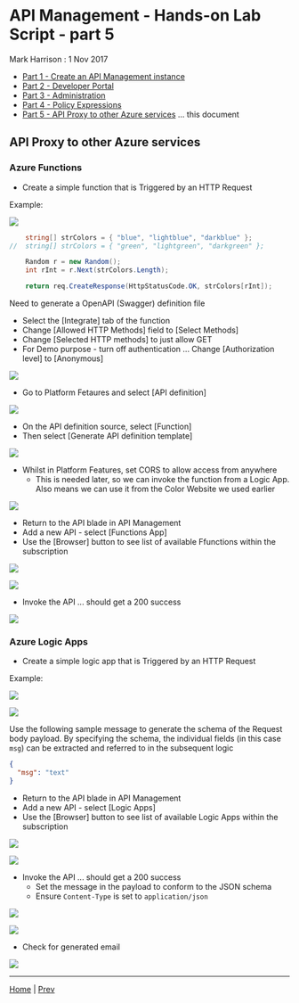 # API Management - Hands-on Lab Script - part 5

Mark Harrison : 1 Nov 2017

- [Part 1 - Create an API Management instance](apimanagement-1.md)
- [Part 2 - Developer Portal](apimanagement-2.md)
- [Part 3 - Administration](apimanagement-3.md)
- [Part 4 - Policy Expressions](apimanagement-4.md)
- [Part 5 - API Proxy to other Azure services](apimanagement-5.md) ... this document

## API Proxy to other Azure services

### Azure Functions

- Create a simple function that is Triggered by an HTTP Request

Example:

![](Images/APIMFunctionExample.png)

```c#
    string[] strColors = { "blue", "lightblue", "darkblue" };
//  string[] strColors = { "green", "lightgreen", "darkgreen" };

    Random r = new Random();
    int rInt = r.Next(strColors.Length);

    return req.CreateResponse(HttpStatusCode.OK, strColors[rInt]);
```


Need to generate a OpenAPI (Swagger) definition file

- Select the [Integrate] tab of the function
- Change [Allowed HTTP Methods] field to [Select Methods]
- Change [Selected HTTP methods] to just allow GET
- For Demo purpose - turn off authentication ... Change [Authorization level] to [Anonymous]

![](Images/APIMFunctionIntegrate.png)

- Go to Platform Fetaures and select [API definition]

![](Images/APIMFunctionPlatFeatures.png)

- On the API definition source, select [Function]
- Then select [Generate API definition template]

![](Images/APIMFunctionGenAPIDef.png)

- Whilst in Platform Features, set CORS to allow access from anywhere
  - This is needed later, so we can invoke the function from a Logic App.  Also means we can use it from the Color Website we used earlier

![](Images/APIMFunctionCORS.png)

- Return to the API blade in API Management
- Add a new API - select [Functions App]
- Use the [Browser] button to see list of available Ffunctions within the subscription

![](Images/APIMFunctionAdd.png)

![](Images/APIMFunctionAPI.png)

- Invoke the API ... should get a 200 success

![](Images/APIMResponseFunction.png)

### Azure Logic Apps

- Create a simple logic app that is Triggered by an HTTP Request

Example:

![](Images/APIMLogicAppExample1.png)

![](Images/APIMLogicAppExample2.png)

Use the following sample message to generate the schema of the Request body payload.  By specifying the schema, the individual fields (in this case `msg`) can be extracted and referred to in the subsequent logic

```json
{
  "msg": "text"
}
```

- Return to the API blade in API Management
- Add a new API - select [Logic Apps]
- Use the [Browser] button to see list of available Logic Apps within the subscription

![](Images/APIMLogicAppAdd.png)

![](Images/APIMLogicAppAPI.png)

- Invoke the API ... should get a 200 success
  - Set the message in the payload to conform to the JSON schema
  - Ensure `Content-Type` is set to `application/json`

![](Images/APIMRequestLogicApp.png)

![](Images/APIMResponseLogicApp.png)

- Check for generated email

![](Images/APIMEmailLogicApp.png)

---
[Home](apimanagement-0.md) | [Prev](apimanagement-4.md)  